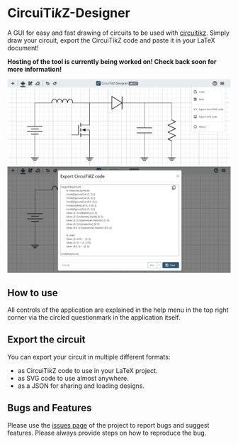 # CircuiTi<i>k</i>Z-Designer

A GUI for easy and fast drawing of circuits to be used with [circuitikz](https://github.com/circuitikz/circuitikz). Simply draw your circuit, export the CircuiTikZ code and paste it in your LaTeX document!

<b>Hosting of the tool is currently being worked on! Check back soon for more information!</b>

![example_image](./example_image.png)
![example_image2](./example_image2.png)

## How to use

All controls of the application are explained in the help menu in the top right corner via the circled questionmark in the application itself.

## Export the circuit

You can export your circuit in multiple different formats:

- as CircuiTi<i>k</i>Z code to use in your LaTeX project.
- as SVG code to use almost anywhere.
- as a JSON for sharing and loading designs.

## Bugs and Features

Please use the [issues page](https://github.com/Circuit2TikZ/CircuiTikZ-Designer/issues) of the project to report bugs and suggest features. Please always provide steps on how to reproduce the bug.
